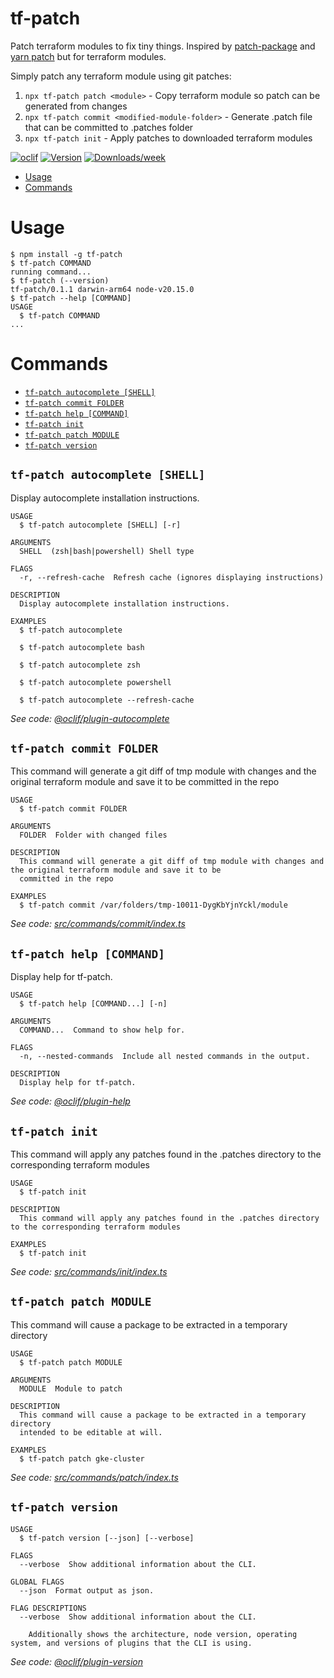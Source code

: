 tf-patch
=================

Patch terraform modules to fix tiny things. Inspired by [patch-package](https://www.npmjs.com/package/patch-package) and [yarn patch](https://yarnpkg.com/cli/patch) but for terraform modules.

Simply patch any terraform module using git patches:

1. `npx tf-patch patch <module>` - Copy terraform module so patch can be generated from changes
1. `npx tf-patch commit <modified-module-folder>` - Generate .patch file that can be committed to .patches folder
1. `npx tf-patch init` - Apply patches to downloaded terraform modules

[![oclif](https://img.shields.io/badge/cli-oclif-brightgreen.svg)](https://oclif.io)
[![Version](https://img.shields.io/npm/v/tf-patch.svg)](https://npmjs.org/package/tf-patch)
[![Downloads/week](https://img.shields.io/npm/dw/tf-patch.svg)](https://npmjs.org/package/tf-patch)

<!-- toc -->
* [Usage](#usage)
* [Commands](#commands)
<!-- tocstop -->
# Usage
<!-- usage -->
```sh-session
$ npm install -g tf-patch
$ tf-patch COMMAND
running command...
$ tf-patch (--version)
tf-patch/0.1.1 darwin-arm64 node-v20.15.0
$ tf-patch --help [COMMAND]
USAGE
  $ tf-patch COMMAND
...
```
<!-- usagestop -->
# Commands
<!-- commands -->
* [`tf-patch autocomplete [SHELL]`](#tf-patch-autocomplete-shell)
* [`tf-patch commit FOLDER`](#tf-patch-commit-folder)
* [`tf-patch help [COMMAND]`](#tf-patch-help-command)
* [`tf-patch init`](#tf-patch-init)
* [`tf-patch patch MODULE`](#tf-patch-patch-module)
* [`tf-patch version`](#tf-patch-version)

## `tf-patch autocomplete [SHELL]`

Display autocomplete installation instructions.

```
USAGE
  $ tf-patch autocomplete [SHELL] [-r]

ARGUMENTS
  SHELL  (zsh|bash|powershell) Shell type

FLAGS
  -r, --refresh-cache  Refresh cache (ignores displaying instructions)

DESCRIPTION
  Display autocomplete installation instructions.

EXAMPLES
  $ tf-patch autocomplete

  $ tf-patch autocomplete bash

  $ tf-patch autocomplete zsh

  $ tf-patch autocomplete powershell

  $ tf-patch autocomplete --refresh-cache
```

_See code: [@oclif/plugin-autocomplete](https://github.com/oclif/plugin-autocomplete/blob/v3.2.0/src/commands/autocomplete/index.ts)_

## `tf-patch commit FOLDER`

This command will generate a git diff of tmp module with changes and the original terraform module and save it to be committed in the repo

```
USAGE
  $ tf-patch commit FOLDER

ARGUMENTS
  FOLDER  Folder with changed files

DESCRIPTION
  This command will generate a git diff of tmp module with changes and the original terraform module and save it to be
  committed in the repo

EXAMPLES
  $ tf-patch commit /var/folders/tmp-10011-DygKbYjnYckl/module
```

_See code: [src/commands/commit/index.ts](https://github.com/rohit-gohri/tf-patch/blob/v0.1.1/src/commands/commit/index.ts)_

## `tf-patch help [COMMAND]`

Display help for tf-patch.

```
USAGE
  $ tf-patch help [COMMAND...] [-n]

ARGUMENTS
  COMMAND...  Command to show help for.

FLAGS
  -n, --nested-commands  Include all nested commands in the output.

DESCRIPTION
  Display help for tf-patch.
```

_See code: [@oclif/plugin-help](https://github.com/oclif/plugin-help/blob/v6.2.8/src/commands/help.ts)_

## `tf-patch init`

This command will apply any patches found in the .patches directory to the corresponding terraform modules

```
USAGE
  $ tf-patch init

DESCRIPTION
  This command will apply any patches found in the .patches directory to the corresponding terraform modules

EXAMPLES
  $ tf-patch init
```

_See code: [src/commands/init/index.ts](https://github.com/rohit-gohri/tf-patch/blob/v0.1.1/src/commands/init/index.ts)_

## `tf-patch patch MODULE`

This command will cause a package to be extracted in a temporary directory

```
USAGE
  $ tf-patch patch MODULE

ARGUMENTS
  MODULE  Module to patch

DESCRIPTION
  This command will cause a package to be extracted in a temporary directory
  intended to be editable at will.

EXAMPLES
  $ tf-patch patch gke-cluster
```

_See code: [src/commands/patch/index.ts](https://github.com/rohit-gohri/tf-patch/blob/v0.1.1/src/commands/patch/index.ts)_

## `tf-patch version`

```
USAGE
  $ tf-patch version [--json] [--verbose]

FLAGS
  --verbose  Show additional information about the CLI.

GLOBAL FLAGS
  --json  Format output as json.

FLAG DESCRIPTIONS
  --verbose  Show additional information about the CLI.

    Additionally shows the architecture, node version, operating system, and versions of plugins that the CLI is using.
```

_See code: [@oclif/plugin-version](https://github.com/oclif/plugin-version/blob/v2.2.11/src/commands/version.ts)_
<!-- commandsstop -->
